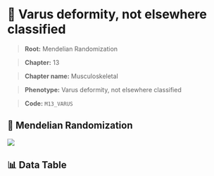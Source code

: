 # 🧪 Varus deformity, not elsewhere classified

> **Root:** Mendelian Randomization

> **Chapter:** 13  

> **Chapter name:** Musculoskeletal

> **Phenotype:** Varus deformity, not elsewhere classified  

> **Code:** `M13_VARUS`

## 🧬 Mendelian Randomization  

<img src="/MR/Figures/Forward/M13_VARUS.png"/>

## 📊 Data Table

<CsvTableMRF src="/MR/Data/Forward/M13_VARUS.csv"/>

